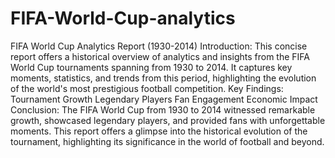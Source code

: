 # FIFA-World-Cup-analytics
FIFA World Cup Analytics Report (1930-2014)
Introduction:
This concise report offers a historical overview of analytics and insights from the FIFA World Cup tournaments spanning from 1930 to 2014. It captures key moments, statistics, and trends from this period, highlighting the evolution of the world's most prestigious football competition.
Key Findings:
Tournament Growth
Legendary Players
Fan Engagement
Economic Impact
Conclusion:
The FIFA World Cup from 1930 to 2014 witnessed remarkable growth, showcased legendary players, and provided fans with unforgettable moments. This report offers a glimpse into the historical evolution of the tournament, highlighting its significance in the world of football and beyond.
